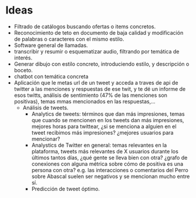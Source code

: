 # Ideas

* Filtrado de catálogos buscando ofertas o items concretos.
* Reconocimiento de teto en documento de baja calidad y modificación de palabras o caracteres con el mismo estilo.
* Software general de llamadas.
* transcribir y resumir o esquematizar audio, filtrando por temática de interés.
* Generar dibujo con estilo concreto, introduciendo estilo, y descripción o boceto.
* chatbot con temática concreta
* Aplicación que le metas url de un tweet y acceda a traves de api de twitter a las menciones y respuestas de ese twit, y te dé un informe de esos twitts, análisis de sentimiento (47% de las menciones son positivas), temas mmas mencionados en las respuestas,...
  * Análisis de tweets.
    * Analytics de tweets: términos que dan más impresiones, temas que cuando se mencionen en los tweets dan más impresiones, mejores horas para twittear, ¿si se menciona a alguien en el tweet recibimos más impresiones? ¿mejores usuarios para mencionar?
    * Analystics de Twitter en general: temas relevantes en la plataforma, tweets más relevantes de X usuarios durante los últimos tantos días, ¿qué gente se lleva bien con otra? ¿grafo de conexiones con alguna métrica sobre cómo de positiva es una persona con otra? e.g. las interacciones o comentarios del Perro sobre Abascal suelen ser negativos y se mencionan mucho entre sí.
    * Predicción de tweet óptimo.
